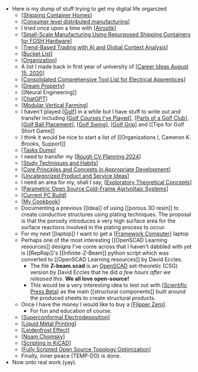 - Here is my dump of stuff trying to get my digital life organized
	- [[Shipping Container Homes]]
	- [[Consumer level distributed manufacturing]]
	- I tried once upon a time with [[Airostik]]
	- [[Small-Scale Manufacturing Using Repurposed Shipping Containers for FOSH Hardware]]
	- [[Trend-Based Trading with AI and Global Context Analysis]]
	- [[Bucket List]]
	- [[Organization]]
	- A list I made back in first year of university of [[Career Ideas August 15, 2020]]
	- [[Consolidated Comprehensive Tool List for Electrical Apprentices]]
	- [[Dream Property]]
	- [[Neural Engineering]]
	- [[ChatGPT]]
	- [[Modular Vertical Farming]]
	- I haven't played [[Golf]] in a while but I have stuff to write out and transfer including [[Golf Courses I've Played]], [[Parts of a Golf Club]], [[Golf Ball Placement]], [[Golf Swing]], [[Golf Grip]] and [[Tips for Golf Short Game]]
	- I think it would be nice to start a list of [[Organizations I, Cameron K. Brooks, Support]]
	- [[Tasks Dump]]
	- I need to transfer my [[Rough CV Planning 2024]]
	- [[Study Techniques and Habits]]
	- [[Core Principles and Concepts in Appropriate Development]]
	- [[Uncategorized Product and Service Ideas]]
	- I need an area for my, shall I say, [[Exploratory Theoretical Concepts]]
	- [[Parametric Open Source Cold-Frame Agrivoltaic Systems]]
	- [[Current PC Build]]
	- [[My Cookbook]]
	- Documenting a previous [[Idea]] of using [[porous 3D resin]] to create conductive structures using plating techniques. The proposal is that the porosity introduces a very high surface area for the surface reactions involved in the plating process to occur.
	- For my next [[laptop]] I want to get a [[Framework Computer]] laptop
	- Perhaps one of the most interesting [[OpenSCAD Learning resources]] designs I've come across that I haven't dabbled with yet is [[RepRap]]'s [[Infinite-Z-Beam]] python script which was converted to [[OpenSCAD Learning resources]] by David Eccles.
		- The file **Z-beam.scad** is an [OpenSCAD](https://openscad.org/) set-theoretic (CSG) version by David Eccles that he did *a few hours after we released this*. **We all love open-source!**
		- This would be a very interesting idea to test out with [[Scientific Press Beta]] as the main [[structural components]] built around the produced sheets to create structural products.
	- Once I have the money I would like to buy a [[Flipper Zero]].
		- For fun and education of course.
	- [[Superconformal Electrodeposition]]
	- [[Liquid Metal Printing]]
	- [[Leidenfrost Effect]]
	- [[Noam Chomsky]]
	- [[Scripting in KiCAD]]
	- [[Fully Scripted Open Source Topology Optimization]]
	- Finally, inner peace (TEMP-DO) is done.
- Now onto real work (yay).

[//begin]: # "Autogenerated link references for markdown compatibility"
[Shipping Container Homes]: <../pages-ls/Shipping Container Homes> "Shipping Container Homes"
[Consumer level distributed manufacturing]: <../pages-ls/Consumer level distributed manufacturing> "Consumer level distributed manufacturing"
[Airostik]: ../pages-ls/Airostik "Airostik"
[Small-Scale Manufacturing Using Repurposed Shipping Containers for FOSH Hardware]: <../pages-ls/Small-Scale Manufacturing Using Repurposed Shipping Containers for FOSH Hardware> "Small-Scale Manufacturing Using Repurposed Shipping Containers for FOSH Hardware"
[Trend-Based Trading with AI and Global Context Analysis]: <../pages-ls/Trend-Based Trading with AI and Global Context Analysis> "Trend-Based Trading with AI and Global Context Analysis"
[Bucket List]: <../pages-ls/Bucket List> "Bucket List"
[Organization]: ../pages-ls/Organization "Organization, The Driving Force of Existence"
[Career Ideas August 15, 2020]: <../pages-ls/Career Ideas August 15%2C 2020> "Career Ideas August 15, 2020"
[Consolidated Comprehensive Tool List for Electrical Apprentices]: <../pages-ls/Consolidated Comprehensive Tool List for Electrical Apprentices> "Consolidated Comprehensive Tool List for Electrical Apprentices"
[Dream Property]: <../pages-ls/Dream Property> "Dream Property"
[ChatGPT]: ../pages-ls/ChatGPT "ChatGPT"
[Modular Vertical Farming]: <../pages-ls/Modular Vertical Farming> "Modular Vertical Farming"
[Golf]: ../pages-ls/Golf "Golf"
[Golf Courses I've Played]: <../pages-ls/Golf Courses I've Played> "Done"
[Parts of a Golf Club]: <../pages-ls/Parts of a Golf Club> "Parts of a Golf Club"
[Golf Ball Placement]: <../pages-ls/Golf Ball Placement> "Golf Ball Placement"
[Golf Swing]: <../pages-ls/Golf Swing> "Golf Swing"
[Golf Grip]: <../pages-ls/Golf Grip> "Golf Grip"
[Tasks Dump]: <../pages-ls/Tasks Dump> "Tasks Dump"
[Rough CV Planning 2024]: <../pages-ls/Rough CV Planning 2024> "Professional Information Cameron Brooks"
[Study Techniques and Habits]: <../pages-ls/Study Techniques and Habits> "Effective Study Techniques and Habits"
[Core Principles and Concepts in Appropriate Development]: <../pages-ls/Core Principles and Concepts in Appropriate Development> "Core Principles and Concepts in Appropriate Development"
[Uncategorized Product and Service Ideas]: <../pages-ls/Uncategorized Product and Service Ideas> "Products"
[Exploratory Theoretical Concepts]: <../pages-ls/Exploratory Theoretical Concepts> "Exploratory Theoretical Concepts"
[Parametric Open Source Cold-Frame Agrivoltaic Systems]: <../pages-ls/Parametric Open Source Cold-Frame Agrivoltaic Systems> "Project Links"
[Current PC Build]: <../pages-ls/Current PC Build> "Current PC Build"
[My Cookbook]: <../pages-ls/My Cookbook> "My Cookbook"
[Framework Computer]: <../pages-ls/Framework Computer> "Framework Computer"
[OpenSCAD]: ../pages-ls/OpenSCAD "OpenSCAD"
[Scientific Press Beta]: <../pages-ls/Scientific Press Beta> "Scientific Press Beta"
[Flipper Zero]: <../pages-ls/Flipper Zero> "Flipper Zero"
[Superconformal Electrodeposition]: <../pages-ls/Superconformal Electrodeposition> "Superconformal Electrodeposition"
[Liquid Metal Printing]: <../pages-ls/Liquid Metal Printing> "Liquid Metal Printing"
[Leidenfrost Effect]: <../pages-ls/Leidenfrost Effect> "Leidenfrost Effect"
[Noam Chomsky]: <../pages-ls/Noam Chomsky> "Noam Chomsky"
[Scripting in KiCAD]: <../pages-ls/Scripting in KiCAD> "Scripting in KiCAD"
[Fully Scripted Open Source Topology Optimization]: <../pages-ls/Fully Scripted Open Source Topology Optimization> "Fully Scripted Open Source Topology Optimization"
[//end]: # "Autogenerated link references"

